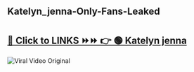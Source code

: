 
 ## Katelyn_jenna-Only-Fans-Leaked

# <h2><a href="https://clipsfans.com/Katelyn_jenna&ref=git">🔗 Click to LINKS ⏩⏩ 👉 🟢 Katelyn jenna </a></h2>

<a href="https://clipsfans.com/Katelyn_jenna&ref=git" rel="nofollow" data-target="animated-image.originalLink"><img src="https://i.ibb.co.com/xMMVF88/686577567.gif" alt="Viral Video Original" style="max-width: 100%; display: inline-block;" data-target="animated-image.originalImage"></a>
